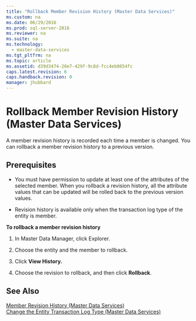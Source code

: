```yaml
---
title: "Rollback Member Revision History (Master Data Services)"
ms.custom: na
ms.date: 06/29/2016
ms.prod: sql-server-2016
ms.reviewer: na
ms.suite: na
ms.technology: 
  - master-data-services
ms.tgt_pltfrm: na
ms.topic: article
ms.assetid: d39d3474-20e7-429f-9c8d-fcc4eb0854fc
caps.latest.revision: 6
caps.handback.revision: 0
manager: jhubbard
---
```

# Rollback Member Revision History (Master Data Services)
A member revision history is recorded each time a member is changed. You can rollback a member revision history to a previous version.  
  
## Prerequisites  
  
-   You must have permission to update at least one of the attributes of the selected member. When you rollback a revision history, all the attribute values that can be updated will be rolled back to the previous version values.  
  
-   Revision history is available only when the transaction log type of the entity is member.  
  
 **To rollback a member revision history**  
  
1.  In Master Data Manager, click Explorer.  
  
2.  Choose the entity and the member to rollback.  
  
3.  Click **View History.**  
  
4.  Choose the revision to rollback, and then click **Rollback**.  
  
## See Also  
 [Member Revision History (Master Data Services)](../../Topics/TopicNameNotContainA/Member-Revision-History--Master-Data-Services-.md)   
 [Change the Entity Transaction Log Type (Master Data Services)](../../Topics/TopicNameNotContainA/Change-the-Entity-Transaction-Log-Type--Master-Data-Services-.md)